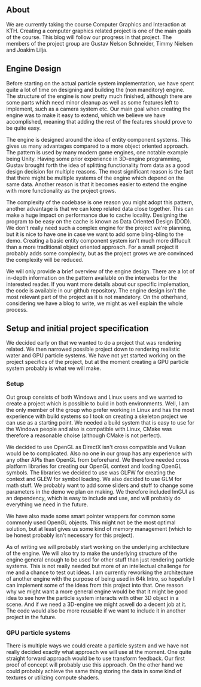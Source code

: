 ## About

We are currently taking the course Computer Graphics and Interaction
at KTH.  Creating a computer graphics related project is one of the
main goals of the course. This blog will follow our progress in that
project. The members of the project group are Gustav Nelson Schneider,
Timmy Nielsen and Joakim Lilja.

## Engine Design

Before starting on the actual particle system implementation, we
have spent quite a lot of time on designing and building the (non
manditory) engine. The structure of the engine is now pretty much
finished, although there are some parts which need minor cleanup as
well as some features left to implement, such as a camera system etc.
Our main goal when creating the engine was to make it easy to extend,
which we believe we have accomplished, meaning that adding the rest
of the features should prove to be quite easy.

The engine is designed around the idea of entity component systems.
This gives us many advantages compared to a more object oriented
approach. The pattern is used by many modern game engines, one notable
example being Unity. Having some prior experience in 3D-engine programming,
Gustav brought forth the idea of splitting functionality from data as
a good design decision for multiple reasons. The most significant reason
is the fact that there might be multiple systems of the engine which depend
on the same data. Another reason is that it becomes easier to
extend the engine with more functionality as the project grows.

The complexity of the codebase is one reason you might adopt this
pattern, another advantage is that we can keep related data close
together. This can make a huge impact on performance due to cache
locality. Designing the program to be easy on the cache is known
as Data Oriented Design (DOD). We don't really need such a complex
engine for the project we're planning, but it is nice to have one in
case we want to add some bling-bling to the demo. Creating a basic
entity component system isn't much more diffucult than a more traditional
object oriented approach. For a small project it probably adds some
complexity, but as the project grows we are convinced the complexity
will be reduced.

We will only provide a brief overview of the engine design.
There are a lot of in-depth information on the pattern available on
the interwebs for the interested reader. If you want more details
about our specific implemation, the code is available in our github
repository. The engine design isn't the most relevant part of the
project as it is not mandatory. On the otherhand, considering we
have a blog to write, we might as well explain the whole process.

## Setup and initial project specification

We decided early on that we wanted to do a project that was rendering
related.  We then narrowed possible project down to rendering
realistic water and GPU particle systems. We have not yet started
working on the project specifics of the project, but at the moment
creating a GPU particle system probably is what we will make.

### Setup

Out group consists of both Windows and Linux users and we wanted to
create a project which is possible to build in both
environments. Well, I am the only member of the group who prefer
working in Linux and has the most experience with build systems so I
took on creating a skeleton project we can use as a starting point. We
needed a build system that is easy to use for the Windows people and
also is compatible with Linux, CMake was therefore a reasonable choise
(although CMake is not perfect).

We decided to use OpenGL as DirectX isn't cross compatible and Vulkan
would be to complicated.  Also no one in our group has any experience
with any other APIs than OpenGL from beforehand. We therefore needed
cross platform libraries for creating our OpenGL context and loading
OpenGL symbols. The libraries we decided to use was GLFW for creating
the context and GLEW for symbol loading. We also decided to use GLM
for math stuff. We probably want to add some sliders and stuff to
change some parameters in the demo we plan on making. We therefore
included ImGUI as an dependency, which is easy to include and use, and
will probably do everything we need in the future.

We have also made some smart pointer wrappers for common some
commonly used OpenGL objects.  This might not be the most optimal
solution, but at least gives us some kind of memory management (which
to be honest probably isn't necessary for this project).

As of writing we will probably start working on the underlying
architecture of the engine. We will also try to make the underlying
structure of the engine general enough to be used for other stuff
than just rendering particle systems. This is not really needed but
more of an intellectual challenge for me and a chance to test out
ideas. I am currently reworking the architecture of another engine
with the purpose of being used in 64k Intro, so hopefully I can
implement some of the ideas from this project into that.  One reason
why we might want a more general engine would be that it might be good
idea to see how the particle system interacts with other 3D object in
a scene. And if we need a 3D-engine we might aswell do a decent job at
it. The code would also be more reusable if we want to include it in
another project in the future.

### GPU particle systems

There is multiple ways we could create a particle system and we have
not really decided exactly what approach we will use at the
moment. One quite straight forward approach would be to use transform
feedback. Our first proof of concept will probably use this
approach. On the other hand we could probably achieve the same thing
storing the data in some kind of textures or utilizing compute
shaders.
